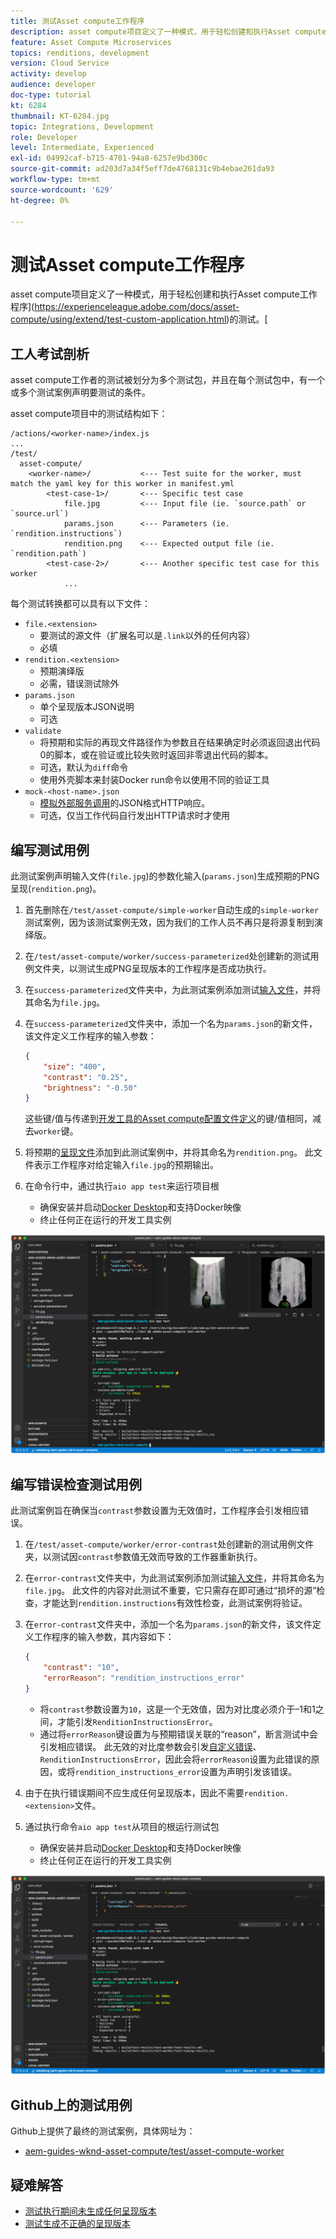 ```yaml
---
title: 测试Asset compute工作程序
description: asset compute项目定义了一种模式，用于轻松创建和执行Asset compute工作程序的测试。
feature: Asset Compute Microservices
topics: renditions, development
version: Cloud Service
activity: develop
audience: developer
doc-type: tutorial
kt: 6284
thumbnail: KT-6284.jpg
topic: Integrations, Development
role: Developer
level: Intermediate, Experienced
exl-id: 04992caf-b715-4701-94a8-6257e9bd300c
source-git-commit: ad203d7a34f5eff7de4768131c9b4ebae261da93
workflow-type: tm+mt
source-wordcount: '629'
ht-degree: 0%

---
```


# 测试Asset compute工作程序

asset compute项目定义了一种模式，用于轻松创建和执行Asset compute工作程序](https://experienceleague.adobe.com/docs/asset-compute/using/extend/test-custom-application.html)的测试。[

## 工人考试剖析

asset compute工作者的测试被划分为多个测试包，并且在每个测试包中，有一个或多个测试案例声明要测试的条件。

asset compute项目中的测试结构如下：

```
/actions/<worker-name>/index.js
...
/test/
  asset-compute/
    <worker-name>/           <--- Test suite for the worker, must match the yaml key for this worker in manifest.yml
        <test-case-1>/       <--- Specific test case 
            file.jpg         <--- Input file (ie. `source.path` or `source.url`)
            params.json      <--- Parameters (ie. `rendition.instructions`)
            rendition.png    <--- Expected output file (ie. `rendition.path`)
        <test-case-2>/       <--- Another specific test case for this worker
            ...
```

每个测试转换都可以具有以下文件：

+ `file.<extension>`
   + 要测试的源文件（扩展名可以是`.link`以外的任何内容）
   + 必填
+ `rendition.<extension>`
   + 预期演绎版
   + 必需，错误测试除外
+ `params.json`
   + 单个呈现版本JSON说明
   + 可选
+ `validate`
   + 将预期和实际的再现文件路径作为参数且在结果确定时必须返回退出代码0的脚本，或在验证或比较失败时返回非零退出代码的脚本。
   + 可选，默认为`diff`命令
   + 使用外壳脚本来封装Docker run命令以使用不同的验证工具
+ `mock-<host-name>.json`
   + [模拟外部服务调用](https://www.mock-server.com/mock_server/creating_expectations.html)的JSON格式HTTP响应。
   + 可选，仅当工作代码自行发出HTTP请求时才使用

## 编写测试用例

此测试案例声明输入文件(`file.jpg`)的参数化输入(`params.json`)生成预期的PNG呈现(`rendition.png`)。

1. 首先删除在`/test/asset-compute/simple-worker`自动生成的`simple-worker`测试案例，因为该测试案例无效，因为我们的工作人员不再只是将源复制到演绎版。
1. 在`/test/asset-compute/worker/success-parameterized`处创建新的测试用例文件夹，以测试生成PNG呈现版本的工作程序是否成功执行。
1. 在`success-parameterized`文件夹中，为此测试案例添加测试[输入文件](./assets/test/success-parameterized/file.jpg)，并将其命名为`file.jpg`。
1. 在`success-parameterized`文件夹中，添加一个名为`params.json`的新文件，该文件定义工作程序的输入参数：

   ```json
   { 
       "size": "400",
       "contrast": "0.25",
       "brightness": "-0.50"
   }
   ```

   这些键/值与传递到[开发工具的Asset compute配置文件定义](../develop/development-tool.md)的键/值相同，减去`worker`键。

1. 将预期的[呈现文件](./assets/test/success-parameterized/rendition.png)添加到此测试案例中，并将其命名为`rendition.png`。 此文件表示工作程序对给定输入`file.jpg`的预期输出。
1. 在命令行中，通过执行`aio app test`来运行项目根
   + 确保安装并启动[Docker Desktop](../set-up/development-environment.md#docker)和支持Docker映像
   + 终止任何正在运行的开发工具实例

![测试 — 成功  ](./assets/test/success-parameterized/result.png)

## 编写错误检查测试用例

此测试案例旨在确保当`contrast`参数设置为无效值时，工作程序会引发相应错误。

1. 在`/test/asset-compute/worker/error-contrast`处创建新的测试用例文件夹，以测试因`contrast`参数值无效而导致的工作器重新执行。
1. 在`error-contrast`文件夹中，为此测试案例添加测试[输入文件](./assets/test/error-contrast/file.jpg)，并将其命名为`file.jpg`。 此文件的内容对此测试不重要，它只需存在即可通过“损坏的源”检查，才能达到`rendition.instructions`有效性检查，此测试案例将验证。
1. 在`error-contrast`文件夹中，添加一个名为`params.json`的新文件，该文件定义工作程序的输入参数，其内容如下：

   ```json
   {
       "contrast": "10",
       "errorReason": "rendition_instructions_error"
   }
   ```

   + 将`contrast`参数设置为`10`，这是一个无效值，因为对比度必须介于–1和1之间，才能引发`RenditionInstructionsError`。
   + 通过将`errorReason`键设置为与预期错误关联的“reason”，断言测试中会引发相应错误。 此无效的对比度参数会引发[自定义错误](../develop/worker.md#errors)、`RenditionInstructionsError`，因此会将`errorReason`设置为此错误的原因，或将`rendition_instructions_error`设置为声明引发该错误。

1. 由于在执行错误期间不应生成任何呈现版本，因此不需要`rendition.<extension>`文件。
1. 通过执行命令`aio app test`从项目的根运行测试包
   + 确保安装并启动[Docker Desktop](../set-up/development-environment.md#docker)和支持Docker映像
   + 终止任何正在运行的开发工具实例

![测试 — 错误对比度](./assets/test/error-contrast/result.png)

## Github上的测试用例

Github上提供了最终的测试案例，具体网址为：

+ [aem-guides-wknd-asset-compute/test/asset-compute-worker](https://github.com/adobe/aem-guides-wknd-asset-compute/tree/master/test/asset-compute/worker)

## 疑难解答

+ [测试执行期间未生成任何呈现版本](../troubleshooting.md#test-no-rendition-generated)
+ [测试生成不正确的呈现版本](../troubleshooting.md#tests-generates-incorrect-rendition)
